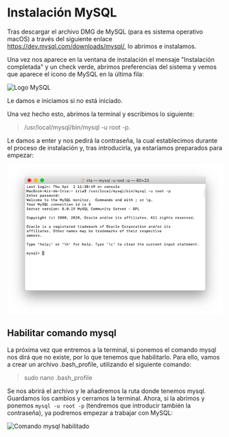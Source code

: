 # Instalación MySQL

Tras descargar el archivo DMG de MySQL (para es sistema operativo macOS) a través del siguiente enlace https://dev.mysql.com/downloads/mysql/, lo abrimos e instalamos.

Una vez nos aparece en la ventana de instalación el mensaje "Instalación completada" y un check verde, abrimos preferencias del sistema y vemos que aparece el icono de MySQL en la última fila:

![Logo MySQL](https://github.com/iriagonzalez25/Apuntes-2/blob/master/logo.png)

Le damos e iniciamos si no está iniciado. 

Una vez hecho esto, abrimos la terminal y escribimos lo siguiente: 

>/usr/local/mysql/bin/mysql -u root -p.

Le damos a enter y nos pedirá la contraseña, la cual establecimos durante el proceso de instalación y, tras introducirla, ya estaríamos preparados para empezar:

![Foto final](https://github.com/iriagonzalez25/Bases-de-datos-2/blob/master/comando%20final.png) 

## Habilitar comando mysql

La próxima vez que entremos a la terminal, si ponemos el comando mysql nos dirá que no existe, por lo que tenemos que habilitarlo. Para ello, vamos a crear un archivo .bash_profile, utilizando el siguiente comando:

>sudo nano .bash_profile

Se nos abrirá el archivo y le añadiremos la ruta donde tenemos mysql. Guardamos los cambios y cerramos la terminal. Ahora, si la abrimos y ponemos `mysql -u root -p` (tendremos que introducir también la contraseña), ya podremos empezar a trabajar con MySQL:

![Comando mysql habilitado]()




